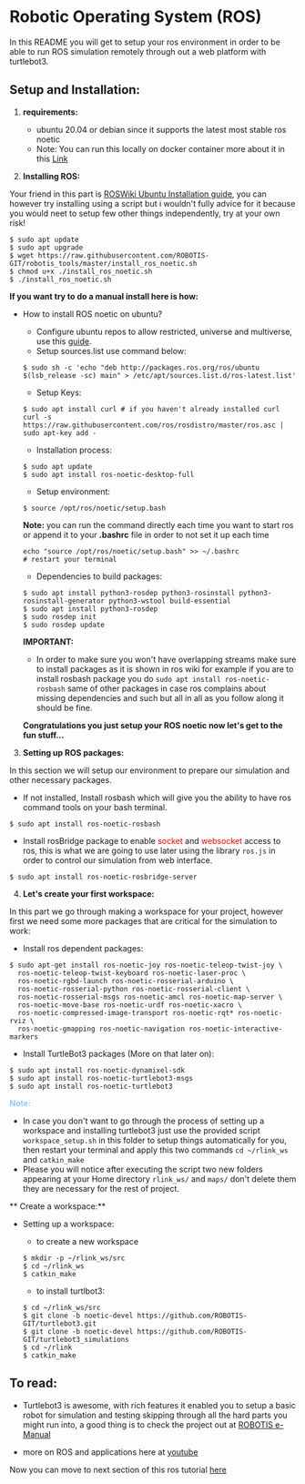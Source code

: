 # Robotic Operating System (ROS)

In this README you will get to setup your ros environment in order to be able to run ROS simulation remotely through out a web platform with turtlebot3.

## Setup and Installation:

1. **requirements:**
    - ubuntu 20.04 or debian since it supports the latest most stable ros noetic
    - Note: You can run this locally on docker container more about it in this [Link](https://varhowto.com/install-ros-noetic-docker/)

2. **Installing ROS:**

Your friend in this part is <a href="http://wiki.ros.org/noetic/Installation/Ubuntu" target="_blank">ROSWiki Ubuntu Installation guide</a>, you can however try installing using a script but i wouldn't fully advice for it because you would neet to setup few other things independently, try at your own risk!

```
$ sudo apt update
$ sudo apt upgrade
$ wget https://raw.githubusercontent.com/ROBOTIS-GIT/robotis_tools/master/install_ros_noetic.sh
$ chmod u+x ./install_ros_noetic.sh 
$ ./install_ros_noetic.sh
```

**If you want try to do a manual install here is how:**

- How to install ROS noetic on ubuntu?
    - Configure ubuntu repos to allow restricted, universe and multiverse, use this [guide](https://help.ubuntu.com/community/Repositories/Ubuntu).
    - Setup sources.list use command below:
    ```
    $ sudo sh -c 'echo "deb http://packages.ros.org/ros/ubuntu $(lsb_release -sc) main" > /etc/apt/sources.list.d/ros-latest.list'
    ```
    - Setup Keys:
    ```
    $ sudo apt install curl # if you haven't already installed curl
    curl -s https://raw.githubusercontent.com/ros/rosdistro/master/ros.asc | sudo apt-key add -
    ```
    - Installation process:
    ```
    $ sudo apt update
    $ sudo apt install ros-noetic-desktop-full
    ```
    - Setup environment:
    ```
    $ source /opt/ros/noetic/setup.bash
    ```

    **Note:** you can run the command directly each time you want to start ros or append it to your **.bashrc** file in order to not set it up each time

    ```
    echo "source /opt/ros/noetic/setup.bash" >> ~/.bashrc
    # restart your terminal
    ```

    - Dependencies to build packages:
    ```
    $ sudo apt install python3-rosdep python3-rosinstall python3-rosinstall-generator python3-wstool build-essential
    $ sudo apt install python3-rosdep
    $ sudo rosdep init
    $ sudo rosdep update
    ```

    **IMPORTANT:**
    - In order to make sure you won't have overlapping streams make sure to install packages as it is shown in ros wiki for example if you are to install rosbash package you do `sudo apt install ros-noetic-rosbash` same of other packages in case ros complains about missing dependencies and such but all in all as you follow along it should be fine.

    **Congratulations you just setup your ROS noetic now let's get to the fun stuff...**

3. **Setting up ROS packages:**

In this section we will setup our environment to prepare our simulation and other necessary packages.

- If not installed, Install rosbash which will give you the ability to have ros command tools on your bash terminal.
```
$ sudo apt install ros-noetic-rosbash
```

- Install rosBridge package to enable <span style="color: red">socket</span> and <span style="color: red">websocket</span> access to ros, this is what we are going to use later using the library `ros.js` in order to control our simulation from web interface.

```
$ sudo apt install ros-noetic-rosbridge-server
```
4. **Let's create your first workspace:**

In this part we go through making a workspace for your project, however first we need some more packages that are critical for the simulation to work:

- Install ros dependent packages:
```
$ sudo apt-get install ros-noetic-joy ros-noetic-teleop-twist-joy \
  ros-noetic-teleop-twist-keyboard ros-noetic-laser-proc \
  ros-noetic-rgbd-launch ros-noetic-rosserial-arduino \
  ros-noetic-rosserial-python ros-noetic-rosserial-client \
  ros-noetic-rosserial-msgs ros-noetic-amcl ros-noetic-map-server \
  ros-noetic-move-base ros-noetic-urdf ros-noetic-xacro \
  ros-noetic-compressed-image-transport ros-noetic-rqt* ros-noetic-rviz \
  ros-noetic-gmapping ros-noetic-navigation ros-noetic-interactive-markers
```

- Install TurtleBot3 packages (More on that later on):
```
$ sudo apt install ros-noetic-dynamixel-sdk
$ sudo apt install ros-noetic-turtlebot3-msgs
$ sudo apt install ros-noetic-turtlebot3
```

<b style="color: lightskyblue">Note:</b>
- In case you don't want to go through the process of setting up a workspace and installing turtlebot3 just use the provided script `workspace_setup.sh` in this folder to setup things automatically for you, then restart your terminal and apply this two commands `cd ~/rlink_ws` and `catkin_make`
- Please you will notice after executing the script two new folders appearing at your Home directory `rlink_ws/` and `maps/` don't delete them they are necessary for the rest of project.

** Create a workspace:**
- Setting up a workspace:

    - to create a new workspace
    ```
    $ mkdir -p ~/rlink_ws/src
    $ cd ~/rlink_ws
    $ catkin_make
    ```
    - to install turtlbot3:
    ```
    $ cd ~/rlink_ws/src
    $ git clone -b noetic-devel https://github.com/ROBOTIS-GIT/turtlebot3.git
    $ git clone -b noetic-devel https://github.com/ROBOTIS-GIT/turtlebot3_simulations
    $ cd ~/rlink
    $ catkin_make
    ```

## To read:

- Turtlebot3 is awesome, with rich features it enabled you to setup a basic robot for simulation and testing skipping through all the hard parts you might run into, a good thing is to check the project out at [ROBOTIS e-Manual](https://emanual.robotis.com/docs/en/platform/turtlebot3/overview/)

- more on ROS and applications here at [youtube](https://www.youtube.com/watch?v=Qkm8VtdOds4)

Now you can move to next section of this ros tutorial [here]()
